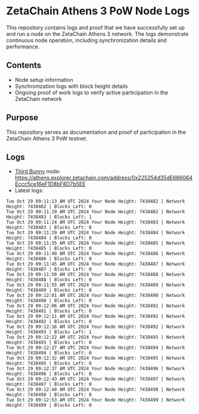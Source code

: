 # ZetaChain Athens 3 PoW Node Logs
This repository contains logs and proof that we have successfully set up and run a node on the ZetaChain Athens 3 network. The logs demonstrate continuous node operation, including synchronization details and performance.

## Contents
- Node setup information
- Synchronization logs with block height details
- Ongoing proof of work logs to verify active participation in the ZetaChain network

## Purpose
This repository serves as documentation and proof of participation in the ZetaChain Athens 3 PoW testnet.

## Logs

- [Third Bunny](https://thirdbunny.xyz/) node: https://athens.explorer.zetachain.com/address/0x225254d35dE666064Eccc5ce16eF1D8bF8D7b5EE
- Latest logs:
```
Tue Oct 29 09:11:13 AM UTC 2024 Your Node Height: 7438482 | Network Height: 7438482 | Blocks Left: 0
Tue Oct 29 09:11:19 AM UTC 2024 Your Node Height: 7438482 | Network Height: 7438483 | Blocks Left: 1
Tue Oct 29 09:11:24 AM UTC 2024 Your Node Height: 7438483 | Network Height: 7438483 | Blocks Left: 0
Tue Oct 29 09:11:29 AM UTC 2024 Your Node Height: 7438484 | Network Height: 7438484 | Blocks Left: 0
Tue Oct 29 09:11:35 AM UTC 2024 Your Node Height: 7438485 | Network Height: 7438485 | Blocks Left: 0
Tue Oct 29 09:11:40 AM UTC 2024 Your Node Height: 7438486 | Network Height: 7438486 | Blocks Left: 0
Tue Oct 29 09:11:45 AM UTC 2024 Your Node Height: 7438487 | Network Height: 7438487 | Blocks Left: 0
Tue Oct 29 09:11:50 AM UTC 2024 Your Node Height: 7438488 | Network Height: 7438488 | Blocks Left: 0
Tue Oct 29 09:11:55 AM UTC 2024 Your Node Height: 7438489 | Network Height: 7438489 | Blocks Left: 0
Tue Oct 29 09:12:01 AM UTC 2024 Your Node Height: 7438490 | Network Height: 7438490 | Blocks Left: 0
Tue Oct 29 09:12:06 AM UTC 2024 Your Node Height: 7438491 | Network Height: 7438491 | Blocks Left: 0
Tue Oct 29 09:12:11 AM UTC 2024 Your Node Height: 7438492 | Network Height: 7438492 | Blocks Left: 0
Tue Oct 29 09:12:16 AM UTC 2024 Your Node Height: 7438492 | Network Height: 7438493 | Blocks Left: 1
Tue Oct 29 09:12:22 AM UTC 2024 Your Node Height: 7438493 | Network Height: 7438493 | Blocks Left: 0
Tue Oct 29 09:12:27 AM UTC 2024 Your Node Height: 7438494 | Network Height: 7438494 | Blocks Left: 0
Tue Oct 29 09:12:32 AM UTC 2024 Your Node Height: 7438495 | Network Height: 7438495 | Blocks Left: 0
Tue Oct 29 09:12:37 AM UTC 2024 Your Node Height: 7438496 | Network Height: 7438496 | Blocks Left: 0
Tue Oct 29 09:12:43 AM UTC 2024 Your Node Height: 7438497 | Network Height: 7438497 | Blocks Left: 0
Tue Oct 29 09:12:48 AM UTC 2024 Your Node Height: 7438498 | Network Height: 7438498 | Blocks Left: 0
Tue Oct 29 09:12:53 AM UTC 2024 Your Node Height: 7438499 | Network Height: 7438499 | Blocks Left: 0
```
